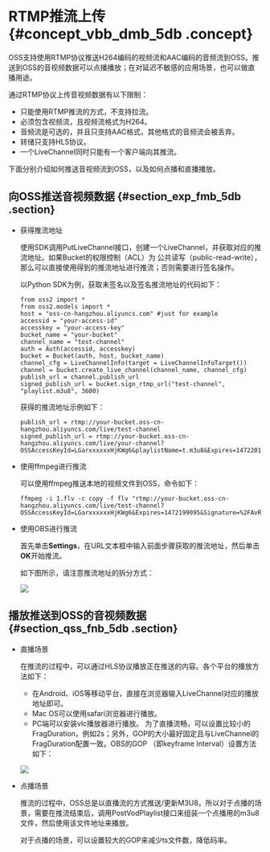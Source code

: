 # RTMP推流上传 {#concept_vbb_dmb_5db .concept}

OSS支持使用RTMP协议推送H264编码的视频流和AAC编码的音频流到OSS。推送到OSS的音视频数据可以点播播放；在对延迟不敏感的应用场景，也可以做直播用途。

通过RTMP协议上传音视频数据有以下限制：

-   只能使用RTMP推流的方式，不支持拉流。
-   必须包含视频流，且视频流格式为H264。
-   音频流是可选的，并且只支持AAC格式，其他格式的音频流会被丢弃。
-   转储只支持HLS协议。
-   一个LiveChannel同时只能有一个客户端向其推流。

下面分别介绍如何推送音视频流到OSS，以及如何点播和直播播放。

## 向OSS推送音视频数据 {#section_exp_fmb_5db .section}

-   获得推流地址

    使用SDK调用PutLiveChannel接口，创建一个LiveChannel，并获取对应的推流地址。如果Bucket的权限控制（ACL）为 公共读写（public-read-write），那么可以直接使用得到的推流地址进行推流；否则需要进行签名操作。

    以Python SDK为例，获取未签名以及签名推流地址的代码如下：

    ``` {#codeblock_ynm_4gs_9pi}
    from oss2 import *
    from oss2.models import *
    host = "oss-cn-hangzhou.aliyuncs.com" #just for example
    accessid = "your-access-id"
    accesskey = "your-access-key"
    bucket_name = "your-bucket"
    channel_name = "test-channel"
    auth = Auth(accessid, accesskey)
    bucket = Bucket(auth, host, bucket_name)
    channel_cfg = LiveChannelInfo(target = LiveChannelInfoTarget())
    channel = bucket.create_live_channel(channel_name, channel_cfg)
    publish_url = channel.publish_url
    signed_publish_url = bucket.sign_rtmp_url("test-channel", "playlist.m3u8", 3600)
    ```

    获得的推流地址示例如下：

    ``` {#codeblock_saf_cwb_xxg}
    publish_url = rtmp://your-bucket.oss-cn-hangzhou.aliyuncs.com/live/test-channel
    signed_publish_url = rtmp://your-bucket.oss-cn-hangzhou.aliyuncs.com/live/your-channel?OSSAccessKeyId=LGarxxxxxxHjKWg6&playlistName=t.m3u8&Expires=1472201595&Signature=bjKraZTTyzz9%2FpYoomDx4Wgh%2FlM%3D"
    ```

-   使用ffmpeg进行推流

    可以使用ffmpeg推送本地的视频文件到OSS，命令如下：

    ``` {#codeblock_cjh_89q_3z9}
    ffmpeg -i 1.flv -c copy -f flv "rtmp://your-bucket.oss-cn-hangzhou.aliyuncs.com/live/test-channel?OSSAccessKeyId=LGarxxxxxxHjKWg6&Expires=1472199095&Signature=%2FAvRo7FTss1InBKgwn7Gz%2FUlp9w%3D"
    ```

-   使用OBS进行推流

    首先单击**Settings**，在URL文本框中输入前面步骤获取的推流地址，然后单击**OK**开始推流。

    如下图所示，请注意推流地址的拆分方式：

    ![](http://static-aliyun-doc.oss-cn-hangzhou.aliyuncs.com/assets/img/4367/15615999861068_zh-CN.png)


## 播放推送到OSS的音视频数据 {#section_qss_fnb_5db .section}

-   直播场景

    在推流的过程中，可以通过HLS协议播放正在推送的内容。各个平台的播放方法如下：

    -   在Android、iOS等移动平台，直接在浏览器输入LiveChannel对应的播放地址即可。
    -   Mac OS可以使用safari浏览器进行播放。
    -   PC端可以安装vlc播放器进行播放。
    为了直播流畅，可以设置比较小的FragDuration，例如2s；另外，GOP的大小最好固定且与LiveChannel的FragDuration配置一致。OBS的GOP （即keyframe Interval）设置方法如下：

    ![](http://static-aliyun-doc.oss-cn-hangzhou.aliyuncs.com/assets/img/4367/15615999871069_zh-CN.png)

-   点播场景

    推流的过程中，OSS总是以直播流的方式推送/更新M3U8。所以对于点播的场景，需要在推流结束后，调用PostVodPlaylist接口来组装一个点播用的m3u8文件，然后使用该文件地址来播放。

    对于点播的场景，可以设置较大的GOP来减少ts文件数，降低码率。


